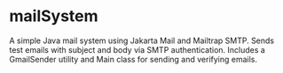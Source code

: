# mailSystem
A simple Java mail system using Jakarta Mail and Mailtrap SMTP. Sends test emails with subject and body via SMTP authentication. Includes a GmailSender utility and Main class for sending and verifying emails.
